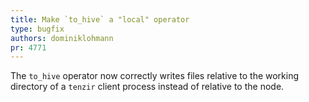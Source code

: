 ```yaml
---
title: Make `to_hive` a "local" operator
type: bugfix
authors: dominiklohmann
pr: 4771
---
```


The `to_hive` operator now correctly writes files relative to the working
directory of a `tenzir` client process instead of relative to the node.
